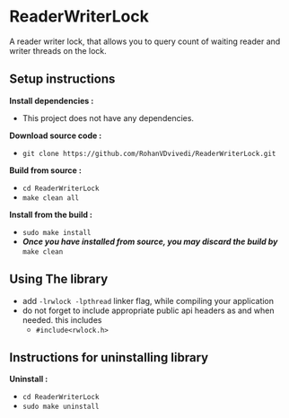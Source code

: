 # ReaderWriterLock
A reader writer lock, that allows you to query count of waiting reader and writer threads on the lock.

## Setup instructions
**Install dependencies :**
 * This project does not have any dependencies.

**Download source code :**
 * `git clone https://github.com/RohanVDvivedi/ReaderWriterLock.git`

**Build from source :**
 * `cd ReaderWriterLock`
 * `make clean all`

**Install from the build :**
 * `sudo make install`
 * ***Once you have installed from source, you may discard the build by*** `make clean`

## Using The library
 * add `-lrwlock -lpthread` linker flag, while compiling your application
 * do not forget to include appropriate public api headers as and when needed. this includes
   * `#include<rwlock.h>`

## Instructions for uninstalling library

**Uninstall :**
 * `cd ReaderWriterLock`
 * `sudo make uninstall`
